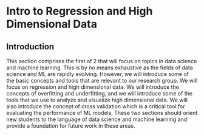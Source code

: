 # Intro to Regression and High Dimensional Data

## Introduction

This section comprises the first of 2 that will focus on topics in data science and machine learning. This is by no means exhaustive as the fields of data science and ML are rapidly evolving. However, we will introduce some of the basic concepts and tools that are relevant to our research group. We will focus on regression and high dimensional data. We will introduce the concepts of overfitting and underfitting, and we will introduce some of the tools that we use to analyze and visualize high dimensional data. We will also introduce the concept of cross validation which is a critical tool for evaluating the performance of ML models. These two sections should orient new students to the language of data science and machine learning and provide a foundation for future work in these areas.
